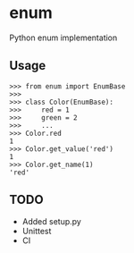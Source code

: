 # enum

Python enum implementation

## Usage

```
>>> from enum import EnumBase
>>>
>>> class Color(EnumBase):
>>>     red = 1
>>>     green = 2
>>>     ...
>>> Color.red
1
>>> Color.get_value('red')
1
>>> Color.get_name(1)
'red'
```

## TODO

* Added setup.py
* Unittest
* CI
